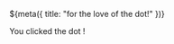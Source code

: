 ${meta({
	title: "for the love of the dot!"
})}
<div>You clicked the <tpdc:var get='dot'></tpdc:var> dot
<tpdc:var get="clicks" units="times" unit="time"></tpdc:var>!</div>
